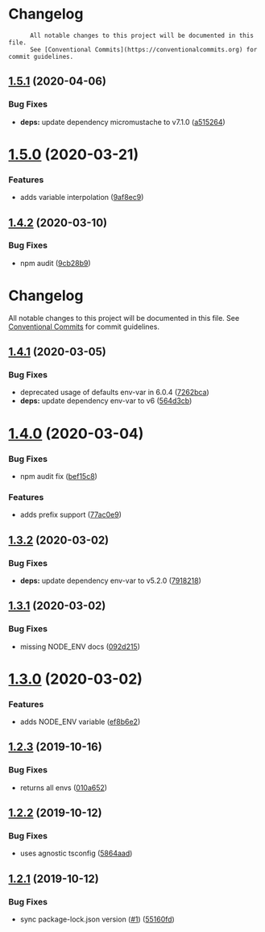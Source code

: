 # Changelog

          All notable changes to this project will be documented in this file.
          See [Conventional Commits](https://conventionalcommits.org) for commit guidelines.

## [1.5.1](https://github.com/ScaleLeap/config/compare/v1.5.0...v1.5.1) (2020-04-06)


### Bug Fixes

* **deps:** update dependency micromustache to v7.1.0 ([a515264](https://github.com/ScaleLeap/config/commit/a51526487a0a44a7ce3466e24151a949dc6aa325))

# [1.5.0](https://github.com/ScaleLeap/config/compare/v1.4.2...v1.5.0) (2020-03-21)


### Features

* adds variable interpolation ([9af8ec9](https://github.com/ScaleLeap/config/commit/9af8ec969d02f7326fe41588110101be470a3480))

## [1.4.2](https://github.com/ScaleLeap/config/compare/v1.4.1...v1.4.2) (2020-03-10)


### Bug Fixes

* npm audit ([9cb28b9](https://github.com/ScaleLeap/config/commit/9cb28b91192c9b5b9436e0a4537b544efbbe689c))

# Changelog

All notable changes to this project will be documented in this file. See
[Conventional Commits](https://conventionalcommits.org) for commit guidelines.

## [1.4.1](https://github.com/ScaleLeap/config/compare/v1.4.0...v1.4.1) (2020-03-05)


### Bug Fixes

* deprecated usage of defaults env-var in 6.0.4 ([7262bca](https://github.com/ScaleLeap/config/commit/7262bca37990584e21f4858004fca5f863f0292e))
* **deps:** update dependency env-var to v6 ([564d3cb](https://github.com/ScaleLeap/config/commit/564d3cbb9d3f28c38ff6ff16d30cd48f1e86928e))

# [1.4.0](https://github.com/ScaleLeap/config/compare/v1.3.2...v1.4.0) (2020-03-04)


### Bug Fixes

* npm audit fix ([bef15c8](https://github.com/ScaleLeap/config/commit/bef15c8a4ab9f4671db16eb7c61508a19c3fb60e))


### Features

* adds prefix support ([77ac0e9](https://github.com/ScaleLeap/config/commit/77ac0e9cbb056c260f62fa506c5b3e435ca44df1))

## [1.3.2](https://github.com/ScaleLeap/config/compare/v1.3.1...v1.3.2) (2020-03-02)


### Bug Fixes

* **deps:** update dependency env-var to v5.2.0 ([7918218](https://github.com/ScaleLeap/config/commit/79182188d1555af2ac9f1099449fbbfde6855b6e))

## [1.3.1](https://github.com/ScaleLeap/config/compare/v1.3.0...v1.3.1) (2020-03-02)


### Bug Fixes

* missing NODE_ENV docs ([092d215](https://github.com/ScaleLeap/config/commit/092d215111c06400167bbeed6977b3e7bca13433))

# [1.3.0](https://github.com/ScaleLeap/config/compare/v1.2.3...v1.3.0) (2020-03-02)


### Features

* adds NODE_ENV variable ([ef8b6e2](https://github.com/ScaleLeap/config/commit/ef8b6e26ac845599c1dda8e29e3aae55dfcf31c3))

## [1.2.3](https://github.com/ScaleLeap/config/compare/v1.2.2...v1.2.3) (2019-10-16)


### Bug Fixes

* returns all envs ([010a652](https://github.com/ScaleLeap/config/commit/010a6522e2b9b6709757d78bcb601dbeb31f3c9b))

## [1.2.2](https://github.com/ScaleLeap/config/compare/v1.2.1...v1.2.2) (2019-10-12)


### Bug Fixes

* uses agnostic tsconfig ([5864aad](https://github.com/ScaleLeap/config/commit/5864aad0c88ecd534cf2ba295547892190ddd71a))

## [1.2.1](https://github.com/ScaleLeap/config/compare/v1.2.0...v1.2.1) (2019-10-12)


### Bug Fixes

* sync package-lock.json version ([#1](https://github.com/ScaleLeap/config/issues/1)) ([55160fd](https://github.com/ScaleLeap/config/commit/55160fda718e3ac2f84c068a1ebb96d0f3f24791))
